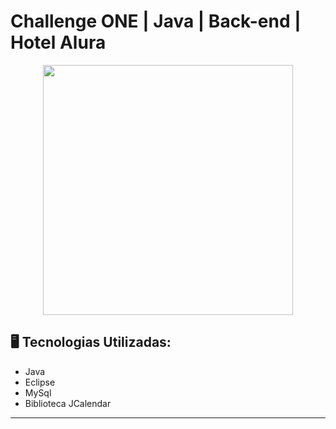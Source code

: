 # Challenge ONE | Java | Back-end | Hotel Alura

<p align="center" >
     <img width="400" heigth="400" src="https://user-images.githubusercontent.com/101413385/173164615-192ca98a-1a44-480e-9229-9f82f456eec8.png">

</p>


## 🖥️ Tecnologias Utilizadas:

- Java
- Eclipse
- MySql
- Biblioteca JCalendar</br>

-----